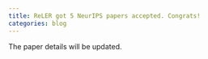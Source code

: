 ```yaml
---
title: ReLER got 5 NeurIPS papers accepted. Congrats!
categories: blog
---
```



The paper details will be updated.
